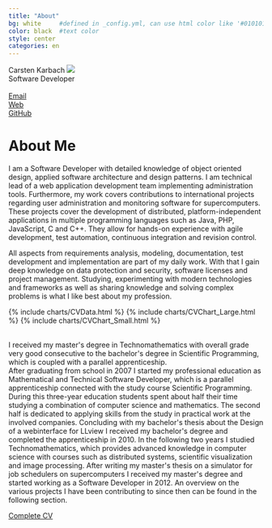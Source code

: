 ```yaml
---
title: "About"
bg: white     #defined in _config.yml, can use html color like '#010101'
color: black  #text color
style: center
categories: en
---
```


<div class="mediv">
	<div class="medivleft">
		<span class="fa-stack subtlecircleimg"/>
	</div>
	<div class="medivright">
		<span class="name">Carsten Karbach <img class="toplogo" src="../img/icon.png" /></span><br/>
		<span class="job">Software Developer</span><br/><br/>
		<a href="mailto:carstenkarbach@gmx.de" class="mylinks"><i class="fa fa-envelope-square"></i><span class="mylinktext">Email</span></a><br/>
		<a href="https://carstenkarbach.github.io" class="mylinks" target="_blank"><i class="fa fa-globe"></i><span class="mylinktext">Web</span></a><br/>
		<a href="https://github.com/CarstenKarbach" class="mylinks" target="_blank"><i class="fa fa-github"></i><span class="mylinktext">GitHub</span></a><br/>
	</div>
</div>

# About Me

<p class="longtext">

I am a Software Developer with detailed knowledge of object oriented design, applied software architecture
and design patterns. I am technical lead of a web application development team implementing administration tools.
Furthermore, my work covers contributions to international projects regarding user administration and monitoring software for
supercomputers. These projects cover the development of distributed, platform-independent applications
in multiple programming languages such as Java, PHP, JavaScript, C and C++.
They allow for hands-on experience with agile development, test automation,
continuous integration and revision control. 

All aspects from requirements analysis, modeling, documentation, test development and implementation are part of my daily work.
With that I gain deep knowledge on data protection and security, software licenses and project management. Studying, experimenting with modern technologies and frameworks as well as sharing knowledge and solving complex problems is what I like best about my profession.
</p>

{% include charts/CVData.html %}
{% include charts/CVChart_Large.html %}
{% include charts/CVChart_Small.html %}


<p class="longtext">
<br/>
I received my master's degree in Technomathematics with overall 
grade <span class="ita">very good</span> consecutive to the bachelor's degree in Scientific Programming, 
which is coupled with a parallel apprenticeship.
<br/>
After graduating from school in 2007 I started my professional education as <span class="ita">Mathematical and Technical
Software Developer</span>, which is a parallel apprenticeship connected with the study course Scientific
Programming. During this three-year education students spent about half their time studying a combination
of computer science and mathematics. The second half is dedicated to applying skills from the study
in practical work at the involved companies. Concluding with my bachelor's thesis about the <span class="ita">Design of a 
webinterface for LLview</span> I received my bachelor's degree and completed the apprenticeship in 2010.
In the following two years I studied Technomathematics, which provides advanced knowledge in computer
science with courses such as distributed systems, scientific visualization and image processing.
After writing my master's thesis on a <span class="ita">simulator for job schedulers on supercomputers</span>
I received my master's degree and started working as a Software Developer in 2012. An overview on the
various projects I have been contributing to since then can be found in the following section.
</p>

<p>
<a target="_blank" href="../res/web_cv_en.pdf" ><i class="fa fa-file-text"></i><span class="mylinktext">Complete CV</span></a>
</p>
